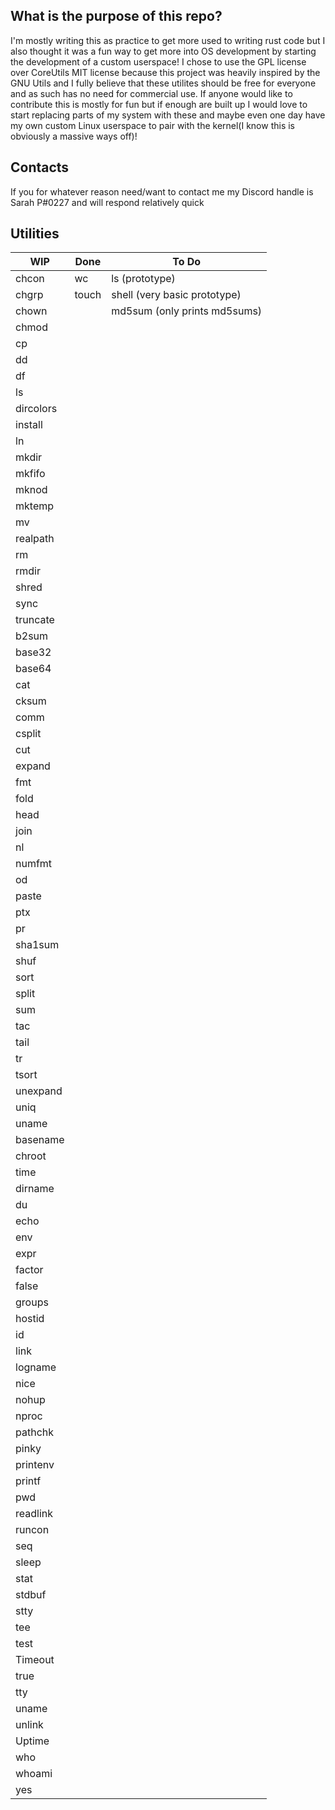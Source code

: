 ## What is the purpose of this repo?
I'm mostly writing this as practice to get more used
to writing rust code but I also thought it was a fun
way to get more into OS development by starting the
development of a custom userspace! I chose to use the
GPL license over CoreUtils MIT license because this
project was heavily inspired by the GNU Utils and I
fully believe that these utilites should be free for
everyone and as such has no need for commercial use.
If anyone would like to contribute this is mostly for
fun but if enough are built up I would love to start
replacing parts of my system with these and maybe even
one day have my own custom Linux userspace to pair with
the kernel(I know this is obviously a massive ways off)!

## Contacts
If you for whatever reason need/want to contact me my
Discord handle is Sarah P#0227 and will respond relatively
quick

## Utilities

| WIP       | Done  | To Do                        |
|-----------|-------|------------------------------|
| chcon     | wc    | ls (prototype)               |
| chgrp     | touch | shell (very basic prototype) |
| chown     |       | md5sum (only prints md5sums) |
| chmod     |       |                              |
| cp        |       |                              |
| dd        |       |                              |
| df        |       |                              |
| ls        |       |                              |
| dircolors |       |                              |
| install   |       |                              |
| ln        |       |                              |
| mkdir     |       |                              |
| mkfifo    |       |                              |
| mknod     |       |                              |
| mktemp    |       |                              |
| mv        |       |                              |
| realpath  |       |                              |
| rm        |       |                              |
| rmdir     |       |                              |
| shred     |       |                              |
| sync      |       |                              |
| truncate  |       |                              |
| b2sum     |       |                              |
| base32    |       |                              |
| base64    |       |                              |
| cat       |       |                              |
| cksum     |       |                              |
| comm      |       |                              |
| csplit    |       |                              |
| cut       |       |                              |
| expand    |       |                              |
| fmt       |       |                              |
| fold      |       |                              |
| head      |       |                              |
| join      |       |                              |
| nl        |       |                              |
| numfmt    |       |                              |
| od        |       |                              |
| paste     |       |                              |
| ptx       |       |                              |
| pr        |       |                              |
| sha1sum   |       |                              |
| shuf      |       |                              |
| sort      |       |                              |
| split     |       |                              |
| sum       |       |                              |
| tac       |       |                              |
| tail      |       |                              |
| tr        |       |                              |
| tsort     |       |                              |
| unexpand  |       |                              |
| uniq      |       |                              |
| uname     |       |                              |
| basename  |       |                              |
| chroot    |       |                              |
| time      |       |                              |
| dirname   |       |                              |
| du        |       |                              |
| echo      |       |                              |
| env       |       |                              |
| expr      |       |                              |
| factor    |       |                              |
| false     |       |                              |
| groups    |       |                              |
| hostid    |       |                              |
| id        |       |                              |
| link      |       |                              |
| logname   |       |                              |
| nice      |       |                              |
| nohup     |       |                              |
| nproc     |       |                              |
| pathchk   |       |                              |
| pinky     |       |                              |
| printenv  |       |                              |
| printf    |       |                              |
| pwd       |       |                              |
| readlink  |       |                              |
| runcon    |       |                              |
| seq       |       |                              |
| sleep     |       |                              |
| stat      |       |                              |
| stdbuf    |       |                              |
| stty      |       |                              |
| tee       |       |                              |
| test      |       |                              |
| Timeout   |       |                              |
| true      |       |                              |
| tty       |       |                              |
| uname     |       |                              |
| unlink    |       |                              |
| Uptime    |       |                              |
| who       |       |                              |
| whoami    |       |                              |
| yes       |       |                              |

